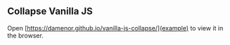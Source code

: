 ## Collapse Vanilla JS

Open [https://damenor.github.io/vanilla-js-collapse/](example) to view it in the browser.